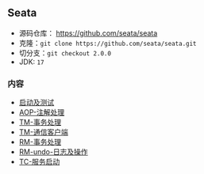 ## Seata
- 源码仓库： https://github.com/seata/seata
- 克隆：`git clone https://github.com/seata/seata.git `
- 切分支：`git checkout 2.0.0`
- JDK: `17`

### 内容
- [启动及测试](启动及测试.md)
- [AOP-注解处理](AOP-注解处理.md)
- [TM-事务处理](TM-事务处理.md)
- [TM-通信客户端](TM-通信客户端.md)
- [RM-事务处理](RM-事务处理.md)
- [RM-undo-日志及操作](RM-undo-日志及操作.md)
- [TC-服务启动](TC-服务启动.md)